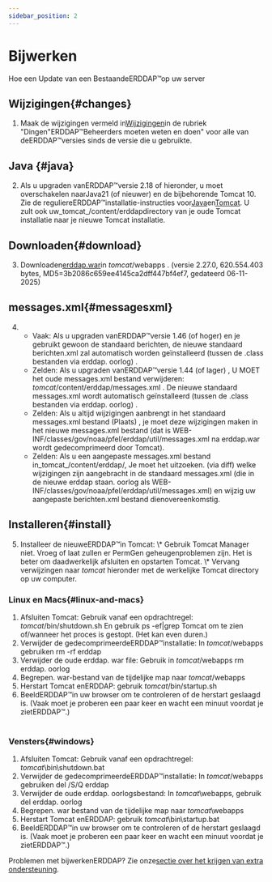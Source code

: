 ```yaml
---
sidebar_position: 2
---
```

# Bijwerken
Hoe een Update van een BestaandeERDDAP™op uw server

## Wijzigingen{#changes} 
1. Maak de wijzigingen vermeld in[Wijzigingen](/changes)in de rubriek "Dingen"ERDDAP™Beheerders moeten weten en doen" voor alle van deERDDAP™versies sinds de versie die u gebruikte.
     
## Java {#java} 
2. Als u upgraden vanERDDAP™versie 2.18 of hieronder, u moet overschakelen naarJava21 (of nieuwer) en de bijbehorende Tomcat 10. Zie de reguliereERDDAP™installatie-instructies voor[Java](/docs/server-admin/deploy-install#java)en[Tomcat](/docs/server-admin/deploy-install#tomcat). U zult ook uw_tomcat_/content/erddapdirectory van je oude Tomcat installatie naar je nieuwe Tomcat installatie.

## Downloaden{#download} 
3. Downloaden[erddap.war](https://github.com/ERDDAP/erddap/releases/download/v2.27.0/erddap.war)in _tomcat_/webapps .
     (versie 2.27.0, 620.554.403 bytes, MD5=3b2086c659ee4145ca2dff447bf4ef7, gedateerd 06-11-2025) 
     
## messages.xml{#messagesxml} 
4. 
    * Vaak: Als u upgraden vanERDDAP™versie 1.46 (of hoger) en je gebruikt gewoon de standaard berichten, de nieuwe standaard berichten.xml zal automatisch worden geïnstalleerd (tussen de .class bestanden via erddap. oorlog) .
         
    * Zelden: Als u upgraden vanERDDAP™versie 1.44 (of lager) ,
U MOET het oude messages.xml bestand verwijderen:
        _tomcat_/content/erddap/messages.xml .
De nieuwe standaard messages.xml wordt automatisch geïnstalleerd (tussen de .class bestanden via erddap. oorlog) .
         
    * Zelden: Als u altijd wijzigingen aanbrengt in het standaard messages.xml bestand (Plaats) ,
je moet deze wijzigingen maken in het nieuwe messages.xml bestand (dat is
WEB-INF/classes/gov/noaa/pfel/erddap/util/messages.xml na erddap.war wordt gedecomprimeerd door Tomcat).
         
    * Zelden: Als u een aangepaste messages.xml bestand in_tomcat_/content/erddap/,
Je moet het uitzoeken. (via diff) welke wijzigingen zijn aangebracht in de standaard messages.xml (die in de nieuwe erddap staan. oorlog als
WEB-INF/classes/gov/noaa/pfel/erddap/util/messages.xml) en wijzig uw aangepaste berichten.xml bestand dienovereenkomstig.
         
## Installeren{#install} 
5. Installeer de nieuweERDDAP™in Tomcat:
\\* Gebruik Tomcat Manager niet. Vroeg of laat zullen er PermGen geheugenproblemen zijn. Het is beter om daadwerkelijk afsluiten en opstarten Tomcat.
\\* Vervang verwijzingen naar _tomcat_ hieronder met de werkelijke Tomcat directory op uw computer.
     
### Linux en Macs{#linux-and-macs} 
1. Afsluiten Tomcat: Gebruik vanaf een opdrachtregel: _tomcat_/bin/shutdown.sh
En gebruik ps -ef|grep Tomcat om te zien of/wanneer het proces is gestopt. (Het kan even duren.) 
2. Verwijder de gedecomprimeerdeERDDAP™installatie: In _tomcat_/webapps gebruiken
rm -rf erddap
3. Verwijder de oude erddap. war file: Gebruik in _tomcat_/webapps rm erddap. oorlog
4. Begrepen. war-bestand van de tijdelijke map naar _tomcat_/webapps
5. Herstart Tomcat enERDDAP: gebruik _tomcat_/bin/startup.sh
6. BeeldERDDAP™in uw browser om te controleren of de herstart geslaagd is.
     (Vaak moet je proberen een paar keer en wacht een minuut voordat je zietERDDAP™.)   
             
### Vensters{#windows} 
1. Afsluiten Tomcat: Gebruik vanaf een opdrachtregel: _tomcat_\\bin\\shutdown.bat
2. Verwijder de gedecomprimeerdeERDDAP™installatie: In _tomcat_/webapps gebruiken
del /S/Q erddap
3. Verwijder de oude erddap. oorlogsbestand: In _tomcat_\\webapps, gebruik del erddap. oorlog
4. Begrepen. war bestand van de tijdelijke map naar _tomcat_\\webapps
5. Herstart Tomcat enERDDAP: gebruik _tomcat_\\bin\\startup.bat
6. BeeldERDDAP™in uw browser om te controleren of de herstart geslaagd is.
     (Vaak moet je proberen een paar keer en wacht een minuut voordat je zietERDDAP™.) 

Problemen met bijwerkenERDDAP? Zie onze[sectie over het krijgen van extra ondersteuning](/docs/intro#support).
